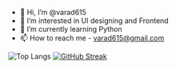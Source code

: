 - 👋 Hi, I’m @varad615
- 👀 I’m interested in UI designing and Frontend
- 🌱 I’m currently learning Python
- 📫 How to reach me - varad615@gmail.com 

![Top Langs](https://github-readme-stats.vercel.app/api/top-langs/?username=varad615&layout=compact)
[![GitHub Streak](http://github-readme-streak-stats.herokuapp.com?user=varad615&theme=dark&hide_border=true)](https://git.io/streak-stats)
